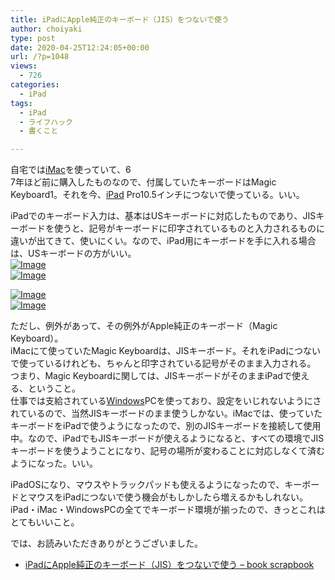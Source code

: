 ```yaml
---
title: iPadにApple純正のキーボード（JIS）をつないで使う
author: choiyaki
type: post
date: 2020-04-25T12:24:05+00:00
url: /?p=1048
views:
  - 726
categories:
  - iPad
tags:
  - iPad
  - ライフハック
  - 書くこと

---
```

自宅では[iMac][1]を使っていて、6  
7年ほど前に購入したものなので、付属していたキーボードはMagic Keyboard1。それを今、[iPad][2] Pro10.5インチにつないで使っている。いい。

iPadでのキーボード入力は、基本はUSキーボードに対応したものであり、JISキーボードを使うと、記号がキーボードに印字されているものと入力されるものに違いが出てきて、使いにくい。なので、iPad用にキーボードを手に入れる場合は、USキーボードの方がいい。  
[![Image][3]][4]  
[![Image][5]][6]

[![Image][7]][8]  
[![Image][9]][10]

ただし、例外があって、その例外がApple純正のキーボード（Magic Keyboard）。  
iMacにて使っていたMagic Keyboardは、JISキーボード。それをiPadにつないで使っているけれども、ちゃんと印字されている記号がそのまま入力される。  
つまり、Magic Keyboardに関しては、JISキーボードがそのままiPadで使える、ということ。  
仕事では支給されている[Windows][11]PCを使っており、設定をいじれないようにされているので、当然JISキーボードのまま使うしかない。iMacでは、使っていたキーボードをiPadで使うようになったので、別のJISキーボードを接続して使用中。なので、iPadでもJISキーボードが使えるようになると、すべての環境でJISキーボードを使うようことになり、記号の場所が変わることに対応しなくて済むようになった。いい。

iPadOSになり、マウスやトラックパッドも使えるようになったので、キーボードとマウスをiPadにつないで使う機会がもしかしたら増えるかもしれない。  
iPad・iMac・WindowsPCの全てでキーボード環境が揃ったので、きっとこれはとてもいいこと。

では、お読みいただきありがとうございました。

  * [iPadにApple純正のキーボード（JIS）をつないで使う &#8211; book scrapbook][12]

 [1]: https://scrapbox.io/choiyaki-hondana/iMac
 [2]: https://scrapbox.io/choiyaki-hondana/iPad
 [3]: https://gyazo.com/511ade0dfa0bf67e58a0c32122f9eaad/thumb/1000
 [4]: https://gyazo.com/511ade0dfa0bf67e58a0c32122f9eaad
 [5]: https://gyazo.com/e70a9fb672c7469fbf2bf089f2caa3c9/thumb/1000
 [6]: https://gyazo.com/e70a9fb672c7469fbf2bf089f2caa3c9
 [7]: https://gyazo.com/726d7d306f580931a3b474db4ff8b6ce/thumb/1000
 [8]: https://gyazo.com/726d7d306f580931a3b474db4ff8b6ce
 [9]: https://gyazo.com/5beb520a1b7e8a993ec2b72fb04a6bfb/thumb/1000
 [10]: https://gyazo.com/5beb520a1b7e8a993ec2b72fb04a6bfb
 [11]: https://scrapbox.io/choiyaki-hondana/Windows
 [12]: https://scrapbox.io/choiyaki-hondana/iPad%E3%81%ABApple%E7%B4%94%E6%AD%A3%E3%81%AE%E3%82%AD%E3%83%BC%E3%83%9C%E3%83%BC%E3%83%89%EF%BC%88JIS%EF%BC%89%E3%82%92%E3%81%A4%E3%81%AA%E3%81%84%E3%81%A7%E4%BD%BF%E3%81%86